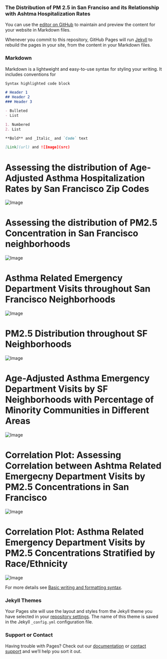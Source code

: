 ### **The Distribution of PM 2.5 in San Franciso and its Relationship with Ashtma Hospitalization Rates**

You can use the [editor on GitHub](https://github.com/chojolan00/CYP_finalproj/edit/main/README.md) to maintain and preview the content for your website in Markdown files.

Whenever you commit to this repository, GitHub Pages will run [Jekyll](https://jekyllrb.com/) to rebuild the pages in your site, from the content in your Markdown files.

### Markdown

Markdown is a lightweight and easy-to-use syntax for styling your writing. It includes conventions for

```markdown
Syntax highlighted code block

# Header 1
## Header 2
### Header 3

- Bulleted
- List

1. Numbered
2. List

**Bold** and _Italic_ and `Code` text

[Link](url) and ![Image](src)

```

# Assessing the distribution of Age-Adjusted Asthma Hospitalization Rates by San Francisco Zip Codes
![Image](images/sf_zip_sorted.png)


# Assessing the distribution of PM2.5 Concentration in San Francisco neighborhoods
![Image](images/sf_pm_sorted.png)


# Asthma Related Emergency Department Visits throughout San Francisco Neighborhoods
![Image](images/asthma_map.png)


# PM2.5 Distribution throughout SF Neighborhoods

![Image](images/pm2.5_map.png)

# Age-Adjusted Asthma Emergency Department Visits by SF Neighborhoods with Percentage of Minority Communities in Different Areas

![Image](images/minority_pop.png)

# Correlation Plot: Assessing Correlation between Ashtma Related Emergecny Department Visits by PM2.5 Concentrations in San Francisco

![Image](images/corr_plot.png)

# Correlation Plot: Asthma Related Emergency Department Visits by PM2.5 Concentrations Stratified by Race/Ethnicity
![Image](images/ethn_plot.png)


For more details see [Basic writing and formatting syntax](https://docs.github.com/en/github/writing-on-github/getting-started-with-writing-and-formatting-on-github/basic-writing-and-formatting-syntax).

### Jekyll Themes

Your Pages site will use the layout and styles from the Jekyll theme you have selected in your [repository settings](https://github.com/chojolan00/CYP_finalproj/settings/pages). The name of this theme is saved in the Jekyll `_config.yml` configuration file.

### Support or Contact

Having trouble with Pages? Check out our [documentation](https://docs.github.com/categories/github-pages-basics/) or [contact support](https://support.github.com/contact) and we’ll help you sort it out.
